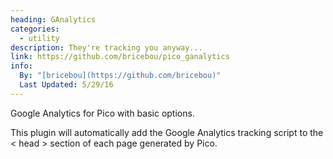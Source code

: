 ```yaml
---
heading: GAnalytics
categories:
  - utility
description: They're tracking you anyway...
link: https://github.com/bricebou/pico_ganalytics
info:
  By: "[bricebou](https://github.com/bricebou)"
  Last Updated: 5/29/16
---
```


Google Analytics for Pico with basic options.

This plugin will automatically add the Google Analytics tracking script to the < head > section of each page generated by Pico.
